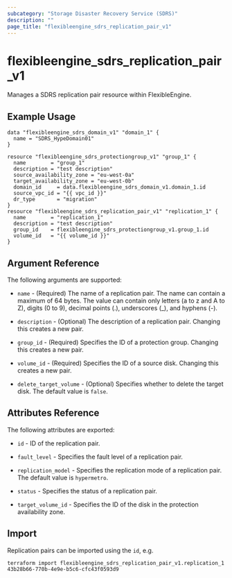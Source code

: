 ```yaml
---
subcategory: "Storage Disaster Recovery Service (SDRS)"
description: ""
page_title: "flexibleengine_sdrs_replication_pair_v1"
---
```


# flexibleengine_sdrs_replication_pair_v1

Manages a SDRS replication pair resource within FlexibleEngine.

## Example Usage

```hcl
data "flexibleengine_sdrs_domain_v1" "domain_1" {
  name = "SDRS_HypeDomain01"
}

resource "flexibleengine_sdrs_protectiongroup_v1" "group_1" {
  name        = "group_1"
  description = "test description"
  source_availability_zone = "eu-west-0a"
  target_availability_zone = "eu-west-0b"
  domain_id     = data.flexibleengine_sdrs_domain_v1.domain_1.id
  source_vpc_id = "{{ vpc_id }}"
  dr_type       = "migration"
}
resource "flexibleengine_sdrs_replication_pair_v1" "replication_1" {
  name        = "replication_1"
  description = "test description"
  group_id    = flexibleengine_sdrs_protectiongroup_v1.group_1.id
  volume_id   = "{{ volume_id }}"
}
```

## Argument Reference

The following arguments are supported:

* `name` - (Required) The name of a replication pair. The name can contain a maximum of 64 bytes.
  The value can contain only letters (a to z and A to Z), digits (0 to 9), decimal points (.),
  underscores (_), and hyphens (-).

* `description` - (Optional) The description of a replication pair. Changing this creates a new pair.

* `group_id` - (Required) Specifies the ID of a protection group. Changing this creates a new pair.

* `volume_id` - (Required) Specifies the ID of a source disk. Changing this creates a new pair.

* `delete_target_volume` - (Optional) Specifies whether to delete the target disk.
  The default value is `false`.

## Attributes Reference

The following attributes are exported:

* `id` -  ID of the replication pair.

* `fault_level` - Specifies the fault level of a replication pair.

* `replication_model` - Specifies the replication mode of a replication pair. The default value is `hypermetro`.

* `status` - Specifies the status of a replication pair.

* `target_volume_id` - Specifies the ID of the disk in the protection availability zone.

## Import

Replication pairs can be imported using the `id`, e.g.

```shell
terraform import flexibleengine_sdrs_replication_pair_v1.replication_1 43b28b66-770b-4e9e-b5c6-cfc43f0593d9
```
